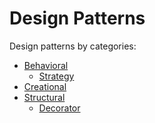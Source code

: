 # Design Patterns

Design patterns by categories:
* [Behavioral](https://github.com/hradecek/design-patterns/tree/master/behavioral)
  * [Strategy](https://github.com/hradecek/design-patterns/tree/master/behavioral/strategy)
* [Creational]()
* [Structural](https://github.com/hradecek/design-patterns/tree/master/structural)
  * [Decorator](https://github.com/hradecek/design-patterns/tree/master/structural/decorator)